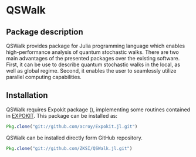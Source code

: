 # QSWalk

## Package description

QSWalk provides package for Julia programming language which enables high-performance analysis of quantum stochastic walks. There are two main advantages of the presented packages over the existing software. First, it can be use to describe quantum stochastic walks in the local, as well as global regime. Second, it enables the user to seamlessly utilize parallel computing capabilities.

## Installation

QSWalk requires Expokit package (), implementing some routines contained in [EXPOKIT](http://www.maths.uq.edu.au/expokit). This package can be installed as:

```julia
Pkg.clone("git://github.com/acroy/Expokit.jl.git")
```

QSWalk can be installed directly form GitHub repository.

```julia
Pkg.clone("git://github.com/ZKSI/QSWalk.jl.git")
```
